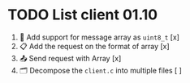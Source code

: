 # TODO List client 01.10
1. 🚀 Add support for message array as `uint8_t` [x]
2. 📋 Add the request on the format of array [x]
3. 📤 Send request with Array [x]
4. 🗂️ Decompose the `client.c` into multiple files [ ]
